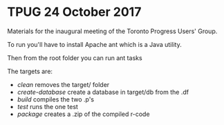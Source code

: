 
TPUG 24 October 2017
====================

Materials for the inaugural meeting of the Toronto Progress Users' Group.

To run you'll have to install Apache ant which is a Java utility.

Then from the root folder you can run ant tasks

The targets are:

- *clean*  removes the target/ folder
- *create-database*  create a database in target/db from the .df
- *build* compiles the two .p's 
- *test*  runs the one test
- *package*  creates a .zip of the compiled r-code
